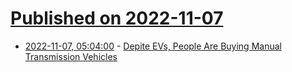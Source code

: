 # [Published on 2022-11-07](index.md)

* [2022-11-07, 05:04:00](https://tech.slashdot.org/story/22/11/07/0236222/depite-evs-people-are-buying-manual-transmission-vehicles?utm_source=rss1.0mainlinkanon&utm_medium=feed) - [Depite EVs, People Are Buying Manual Transmission Vehicles](https://tech.slashdot.org/story/22/11/07/0236222/depite-evs-people-are-buying-manual-transmission-vehicles?utm_source=rss1.0mainlinkanon&utm_medium=feed)

